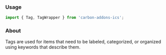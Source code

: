 ### Usage

```js
import { Tag, TagWrapper } from 'carbon-addons-ics';
```

### About

Tags are used for items that need to be labeled, categorized, or organized using keywords that describe them. 